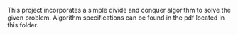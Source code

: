 This project incorporates a simple divide and conquer algorithm to solve the given problem. Algorithm specifications can be found in the pdf located in this folder.